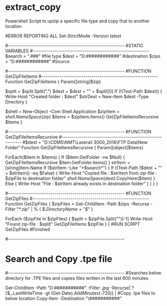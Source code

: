 # extract_copy
Powershell Script to upzip a specific file type and copy that to another location

#ERROR REPORTING ALL
Set-StrictMode -Version latest

#----------------------------------------------------------
#STATIC VARIABLES
#----------------------------------------------------------
$search = ".###"                       #file type
$dest   = "D:\####\####\####\"               #destination
$zips   = "D:\####\####\####\"           #Source

#----------------------------------------------------------
#FUNCTION GetZipFileItems
#----------------------------------------------------------
Function GetZipFileItems
{
  Param([string]$zip)
  
  $split = $split.Split(".")
  $dest = $dest + "\" + $split[0]
  If (!(Test-Path $dest))
  {
    Write-Host "Created folder : $dest"
    $strDest = New-Item $dest -Type Directory
  }

  $shell   = New-Object -Com Shell.Application
  $zipItem = $shell.NameSpace($zip)
  $items   = $zipItem.Items()
  GetZipFileItemsRecursive $items
}

#----------------------------------------------------------
#FUNCTION GetZipFileItemsRecursive
#----------------------------------------------------------
#$dest   = "D:\CDMS\NMT\Laserail 3000\_2016\FTP Data\New Folder\"
Function GetZipFileItemsRecursive
{
  Param([object]$items)

  ForEach($item In $items)
  {
    If ($item.GetFolder -ne $Null)
    {
      GetZipFileItemsRecursive $item.GetFolder.items()
    }
    $strItem = [string]$item.Name
    If ($strItem -Like "*$search*")
    {
      If ((Test-Path ($dest + "\" + $strItem)) -eq $False)
      {
        Write-Host "Copied file : $strItem from zip-file : $zipFile to destination folder"
        $shell.NameSpace($dest).CopyHere($item)
      }
      Else
      {
        Write-Host "File : $strItem already exists in destination folder"
      }
    }
  }
}

#----------------------------------------------------------
#FUNCTION GetZipFiles
#----------------------------------------------------------
Function GetZipFiles
{
  $zipFiles = Get-ChildItem -Path $zips -Recurse -Filter "*.zip" | % { $_.DirectoryName + "\$_" }
  
  ForEach ($zipFile In $zipFiles)
  {
    $split = $zipFile.Split("\")[-1]
    Write-Host "Found zip-file : $split"
    GetZipFileItems $zipFile
  }
}
#RUN SCRIPT 
GetZipFiles
#Finished

#----------------------------------------------------------
# Search and Copy .tpe file
#----------------------------------------------------------
#Searches below directory for .TPE files and copies files written in the last 600 minutes

Get-ChildItem -Path "D:\####\###\####\" -Filter *.jpg* -Recurse| ? {$_.LastWriteTime -gt (Get-Date).AddMinutes(-720)} |
#Copy .tpe files to below location
Copy-Item -Destination "\\####\###\####\"
